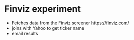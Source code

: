 # Finviz experiment

- Fetches data from the Finviz screener https://finviz.com/
- joins with Yahoo to get ticker name
- email results
